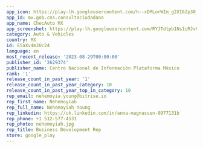 ```yaml
---
app_icon: https://play-lh.googleusercontent.com/h--xDMLorWIm_g2XI6Zp30_bw00H0T55yrWmen6ugD_RTOjoU5PW20pscixHNrBUJKc
app_id: mx.gob.cns.consultaciudadana
app_name: ChecAuto MX
app_screenshot: https://play-lh.googleusercontent.com/RYJTdtpb1Ns1cRJv8rLMUB_tGOTGAfamNebcv92USSYf3DDItfCMZUe3x4kRNCDv0w
category: Auto & Vehicles
country: MX
id: E5aXv4mJUc24
language: en
most_recent_release: '2023-08-29T00:00:00'
publisher_id: '2629374'
publisher_name: Centro Nacional de Información Plataforma México
rank: '1'
release_count_in_past_year: '1'
release_count_in_past_year_category: 10
release_count_in_past_year_top_in_category: 10
rep_email: nehemoyia.young@bitrise.io
rep_first_name: Nehemoyiah
rep_full_name: Nehemoyiah Young
rep_linkedin: https://uk.linkedin.com/in/anna-magnussen-0977131b
rep_phone: +1 512-577-4531
rep_photo: nehemoyiah.jpg
rep_title: Business Development Rep
store: google_play
---
```

